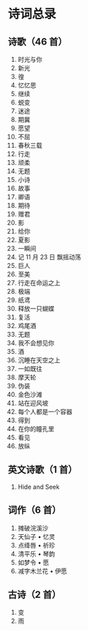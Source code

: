 # 诗词总录

## 诗歌（46 首）

1. 时光与你
2. 新光
3. 徨
4. 忆忆思
5. 继续
6. 蜕变
7. 迷途
8. 期冀
9. 愿望
10. 不屈
11. 春秋三载
12. 行走
13. 顽柔
14. 无题
15. 小诗
16. 故事
17. 卿语
18. 期待
19. 赠君
20. 影
21. 给你
22. 夏影
23. 一瞬间
24. 记 11 月 23 日 飘摇动荡
25. 巨人
26. 至美
27. 行走在命运之上
28. 极端
29. 纸鸢
30. 释放一只蝴蝶
31. 复活
32. 鸡尾酒
33. 无题
34. 我不会想见你
35. 酒
36. 沉睡在天空之上
37. 一如既往
38. 摩天轮
39. 伪装
40. 金色沙滩
41. 站在迎风坡
42. 每个人都是一个容器
43. 得到
44. 在你的瞳孔里
45. 看见
46. 放纵

## 英文诗歌（1 首）

1. Hide and Seek

## 词作（6 首）

1. 摊破浣溪沙
2. 天仙子 • 忆灵
3. 点绛唇 • 祈珍
4. 清平乐 • 琴韵
5. 如梦令 • 愿
6. 减字木兰花 • 伊愿

## 古诗（2 首）

1. 变
2. 雨